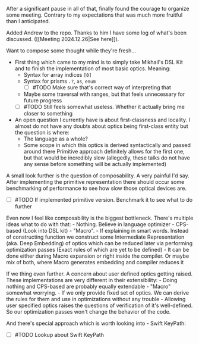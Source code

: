 After a significant pause in all of that, finally found the courage to organize some meeting. Contrary to my expectations that was much more fruitful than I anticipated.

Added Andrew to the repo. Thanks to him I have some log of what's been discussed. ([[Meeting 2024.12.26|See here]]).

Want to compose some thought while they're fresh...
- First thing which came to my mind is to simply take Mikhail's DSL Kit and to finish the implementation of most basic optics. Meaning: 
	- Syntax for array indices `[0]`
	- Syntax for prisms `.?`, `as`, `enum`
	  - [ ] #TODO Make sure that's correct way of interpreting that
	- Maybe some traversal with ranges, but that feels unnecessary for future progress
  - [ ] #TODO Still feels somewhat useless. Whether it actually bring me closer to something
- An open question I currently have is about first-classness and locality. I almost do not have any doubts about optics being first-class entity but the question is where:
	- The language as a whole?
	- Some scope in which this optics is derived syntactically and passed around there
  Primitive approach definitely allows for the first one, but that would be incredibly slow (allegedly, these talks do not have any sense before something will be actually implemented)

A small look further is the question of composability. A very painful I'd say. After implementing the primitive representation there should occur some benchmarking of performance to see how slow those optical devices are.
- [ ] #TODO If implemented primitive version. Benchmark it to see what to do further

Even now I feel like composability is the biggest bottleneck. There's multiple ideas what to do with that:
	- Nothing. Believe in language optimizer
	- CPS-based (Look into DSL kit)
	- "Macro".
		- If explaining in smart words. Instead of constructing function we construct some Intermediate Representation (aka. Deep Embedding) of optics which can be reduced later via performing optimization passes (Exact rules of which are yet to be defined)
		- It can be done either during Macro expansion or right inside the compiler. Or maybe mix of both, where Macro generates embedding and compiler reduces it

If we thing even further. A concern about user defined optics getting raised. These implementations are very different in their extensibility:
	- Doing nothing and CPS-based are probably equally extendable
	- "Macro" somewhat worrying. 
		- If we only provide fixed set of optics. We can derive the rules for them and use in optimizations without any trouble
		- Allowing user specified optics raises the questions of verification of it's well-defined. So our optimization passes won't change the behavior of the code.

And there's special approach which is worth looking into - Swift KeyPath:
- [ ] #TODO Lookup about Swift KeyPath